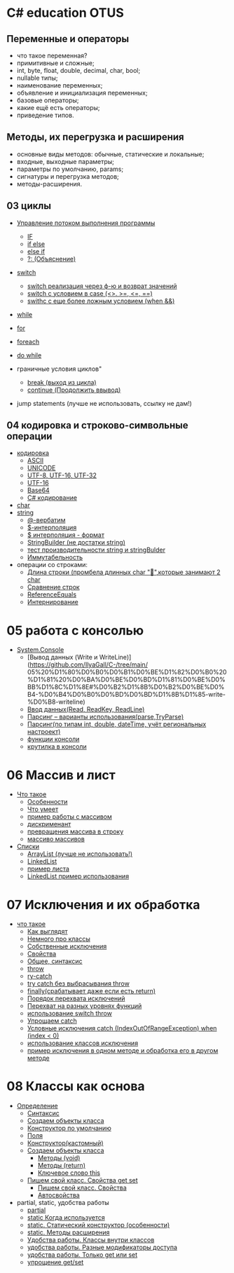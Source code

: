 # C# education OTUS
## Переменные и операторы
* что такое переменная?
* примитивные и сложные;
* int, byte, float, double, decimal, char, bool;
* nullable типы;
* наименование переменных;
* объявление и инициализация переменных;
* базовые операторы;
* какие ещё есть операторы;
* приведение типов.

## Методы, их перегрузка и расширения
* основные виды методов: обычные, статические и локальные;
* входные, выходные параметры;
* параметры по умолчанию, params;
* сигнатуры и перегрузка методов;
* методы-расширения.

## 03 циклы
* [Управление потоком выполнения программы](https://github.com/IlyaGall/C-/tree/main/03%20%D1%86%D0%B8%D0%BA%D0%BB%D1%8B)
    * [IF](https://github.com/IlyaGall/C-/tree/main/03%20%D1%86%D0%B8%D0%BA%D0%BB%D1%8B#if)
    * [if else](https://github.com/IlyaGall/C-/tree/main/03%20%D1%86%D0%B8%D0%BA%D0%BB%D1%8B#if-else)
    * [else if](https://github.com/IlyaGall/C-/tree/main/03%20%D1%86%D0%B8%D0%BA%D0%BB%D1%8B#else-if)
    * [?: (Объяснение)](https://github.com/IlyaGall/C-/tree/main/03%20%D1%86%D0%B8%D0%BA%D0%BB%D1%8B#ternar-%D0%B7%D0%BD%D0%B0%D0%BA-%D0%B2%D0%BE%D0%BF%D1%80%D0%BE%D1%81%D0%B0)
* [switch](https://github.com/IlyaGall/C-/tree/main/03%20%D1%86%D0%B8%D0%BA%D0%BB%D1%8B#switch-%D0%BF%D1%80%D0%BE%D1%81%D1%82%D0%BE%D0%B9-%D0%BF%D1%80%D0%B8%D0%BC%D0%B5%D1%80) 
    * [switch реализация через ф-ю и возврат значений](https://github.com/IlyaGall/C-/tree/main/03%20%D1%86%D0%B8%D0%BA%D0%BB%D1%8B#switch-%D0%BC%D0%B5%D1%82%D0%BE%D0%B4-%D1%81-%D0%B2%D0%BE%D0%B7%D1%80%D0%B0%D1%89%D0%B5%D0%BD%D0%B8%D0%B5%D0%BC-%D0%B7%D0%BD%D0%B0%D1%87%D0%B5%D0%BD%D0%B8%D0%B9)
    * [switch с условием в case (<>. >=, <=, ==)](https://github.com/IlyaGall/C-/tree/main/03%20%D1%86%D0%B8%D0%BA%D0%BB%D1%8B#switch-%D1%81-%D1%83%D1%81%D0%BB%D0%BE%D0%B2%D0%B8%D0%B5%D0%BC-%D0%B2-case----)
    * [swithc с еще более ложным условием (when &&)](https://github.com/IlyaGall/C-/tree/main/03%20%D1%86%D0%B8%D0%BA%D0%BB%D1%8B#swithc-%D1%81-%D0%B5%D1%89%D0%B5-%D0%B1%D0%BE%D0%BB%D0%B5%D0%B5-%D0%BB%D0%BE%D0%B6%D0%BD%D1%8B%D0%BC-%D1%83%D1%81%D0%BB%D0%BE%D0%B2%D0%B8%D0%B5%D0%BC-when-)
* [while](https://github.com/IlyaGall/C-/tree/main/03%20%D1%86%D0%B8%D0%BA%D0%BB%D1%8B#while)
* [for](https://github.com/IlyaGall/C-/tree/main/03%20%D1%86%D0%B8%D0%BA%D0%BB%D1%8B#for)
* [foreach](https://github.com/IlyaGall/C-/tree/main/03%20%D1%86%D0%B8%D0%BA%D0%BB%D1%8B#foreach)
* [do while](https://github.com/IlyaGall/C-/tree/main/03%20%D1%86%D0%B8%D0%BA%D0%BB%D1%8B#do-while)
* граничные условия циклов"
    * [break (выход из цикла)](https://github.com/IlyaGall/C-/tree/main/03%20%D1%86%D0%B8%D0%BA%D0%BB%D1%8B#break-%D0%B8-continue)
    * [continue (Продолжить ввывод)](https://github.com/IlyaGall/C-/tree/main/03%20%D1%86%D0%B8%D0%BA%D0%BB%D1%8B#break-%D0%B8-continue)

* jump statements (лучше не использовать, ссылку не дам!)

## 04 кодировка и строково-символьные операции
* [кодировка](https://github.com/IlyaGall/C-/tree/main/04%20%D1%81%D0%B8%D0%BC%D0%B2%D0%BE%D0%BB%D1%8B%20%D0%B8%20%D1%81%D1%82%D1%80%D0%BE%D0%BA%D0%B8#%D0%BA%D0%BE%D0%B4%D0%B8%D1%80%D0%BE%D0%B2%D0%BA%D0%B0)
    *   [ASCII](https://github.com/IlyaGall/C-/tree/main/04%20%D1%81%D0%B8%D0%BC%D0%B2%D0%BE%D0%BB%D1%8B%20%D0%B8%20%D1%81%D1%82%D1%80%D0%BE%D0%BA%D0%B8#ascii)
    * [UNICODE](https://github.com/IlyaGall/C-/tree/main/04%20%D1%81%D0%B8%D0%BC%D0%B2%D0%BE%D0%BB%D1%8B%20%D0%B8%20%D1%81%D1%82%D1%80%D0%BE%D0%BA%D0%B8#unicode)
    * [UTF-8, UTF-16, UTF-32](https://github.com/IlyaGall/C-/tree/main/04%20%D1%81%D0%B8%D0%BC%D0%B2%D0%BE%D0%BB%D1%8B%20%D0%B8%20%D1%81%D1%82%D1%80%D0%BE%D0%BA%D0%B8#utf-8-utf-16-utf-32)
    * [UTF-16](https://github.com/IlyaGall/C-/tree/main/04%20%D1%81%D0%B8%D0%BC%D0%B2%D0%BE%D0%BB%D1%8B%20%D0%B8%20%D1%81%D1%82%D1%80%D0%BE%D0%BA%D0%B8#utf-16)
    * [Base64](https://github.com/IlyaGall/C-/tree/main/04%20%D1%81%D0%B8%D0%BC%D0%B2%D0%BE%D0%BB%D1%8B%20%D0%B8%20%D1%81%D1%82%D1%80%D0%BE%D0%BA%D0%B8#base64)
    * [C# кодирование](https://github.com/IlyaGall/C-/tree/main/04%20%D1%81%D0%B8%D0%BC%D0%B2%D0%BE%D0%BB%D1%8B%20%D0%B8%20%D1%81%D1%82%D1%80%D0%BE%D0%BA%D0%B8#c-%D0%BA%D0%BE%D0%B4%D0%B8%D1%80%D0%BE%D0%B2%D0%B0%D0%BD%D0%B8%D0%B5)
* [char](https://github.com/IlyaGall/C-/tree/main/04%20%D1%81%D0%B8%D0%BC%D0%B2%D0%BE%D0%BB%D1%8B%20%D0%B8%20%D1%81%D1%82%D1%80%D0%BE%D0%BA%D0%B8#char)
* [string](https://github.com/IlyaGall/C-/tree/main/04%20%D1%81%D0%B8%D0%BC%D0%B2%D0%BE%D0%BB%D1%8B%20%D0%B8%20%D1%81%D1%82%D1%80%D0%BE%D0%BA%D0%B8#string)
    * [@-вербатим](https://github.com/IlyaGall/C-/tree/main/04%20%D1%81%D0%B8%D0%BC%D0%B2%D0%BE%D0%BB%D1%8B%20%D0%B8%20%D1%81%D1%82%D1%80%D0%BE%D0%BA%D0%B8#-%D0%B2%D0%B5%D1%80%D0%B1%D0%B0%D1%82%D0%B8%D0%BC)
    * [$-интерполяция](https://github.com/IlyaGall/C-/tree/main/04%20%D1%81%D0%B8%D0%BC%D0%B2%D0%BE%D0%BB%D1%8B%20%D0%B8%20%D1%81%D1%82%D1%80%D0%BE%D0%BA%D0%B8#-%D0%B8%D0%BD%D1%82%D0%B5%D1%80%D0%BF%D0%BE%D0%BB%D1%8F%D1%86%D0%B8%D1%8F)
    * [$ интерполяция - формат](https://github.com/IlyaGall/C-/tree/main/04%20%D1%81%D0%B8%D0%BC%D0%B2%D0%BE%D0%BB%D1%8B%20%D0%B8%20%D1%81%D1%82%D1%80%D0%BE%D0%BA%D0%B8#-%D0%B8%D0%BD%D1%82%D0%B5%D1%80%D0%BF%D0%BE%D0%BB%D1%8F%D1%86%D0%B8%D1%8F---%D1%84%D0%BE%D1%80%D0%BC%D0%B0%D1%82)
    * [StringBuilder (не достатки string)](https://github.com/IlyaGall/C-/tree/main/04%20%D1%81%D0%B8%D0%BC%D0%B2%D0%BE%D0%BB%D1%8B%20%D0%B8%20%D1%81%D1%82%D1%80%D0%BE%D0%BA%D0%B8#stringbuilder-%D0%BD%D0%B5-%D0%B4%D0%BE%D1%81%D1%82%D0%B0%D1%82%D0%BA%D0%B8-string)
    * [тест производительности string и stringBulder](https://github.com/IlyaGall/C-/tree/main/04%20%D1%81%D0%B8%D0%BC%D0%B2%D0%BE%D0%BB%D1%8B%20%D0%B8%20%D1%81%D1%82%D1%80%D0%BE%D0%BA%D0%B8#%D1%82%D0%B5%D1%81%D1%82-%D0%BF%D1%80%D0%BE%D0%B8%D0%B7%D0%B2%D0%BE%D0%B4%D0%B8%D1%82%D0%B5%D0%BB%D1%8C%D0%BD%D0%BE%D1%81%D1%82%D0%B8-string-%D0%B8-stringbulder)
    * [Иммутабельность](https://github.com/IlyaGall/C-/tree/main/04%20%D1%81%D0%B8%D0%BC%D0%B2%D0%BE%D0%BB%D1%8B%20%D0%B8%20%D1%81%D1%82%D1%80%D0%BE%D0%BA%D0%B8#%D0%B8%D0%BC%D0%BC%D1%83%D1%82%D0%B0%D0%B1%D0%B5%D0%BB%D1%8C%D0%BD%D0%BE%D1%81%D1%82%D1%8C)
* операции со строками:
    * [Длина строки (промбела длинных char "🤖",которые занимают 2 char](https://github.com/IlyaGall/C-/tree/main/04%20%D1%81%D0%B8%D0%BC%D0%B2%D0%BE%D0%BB%D1%8B%20%D0%B8%20%D1%81%D1%82%D1%80%D0%BE%D0%BA%D0%B8#%D0%B4%D0%BB%D0%B8%D0%BD%D0%B0-%D1%81%D1%82%D1%80%D0%BE%D0%BA%D0%B8-%D0%BF%D1%80%D0%BE%D0%BC%D0%B1%D0%B5%D0%BB%D0%B0-%D0%B4%D0%BB%D0%B8%D0%BD%D0%BD%D1%8B%D1%85-char-%D0%BA%D0%BE%D1%82%D0%BE%D1%80%D1%8B%D0%B5-%D0%B7%D0%B0%D0%BD%D0%B8%D0%BC%D0%B0%D1%8E%D1%82-2-char)
    * [Сравнение строк](https://github.com/IlyaGall/C-/tree/main/04%20%D1%81%D0%B8%D0%BC%D0%B2%D0%BE%D0%BB%D1%8B%20%D0%B8%20%D1%81%D1%82%D1%80%D0%BE%D0%BA%D0%B8#%D1%81%D1%80%D0%B0%D0%B2%D0%BD%D0%B5%D0%BD%D0%B8%D0%B5-%D1%81%D1%82%D1%80%D0%BE%D0%BA)
    * [ReferenceEquals](https://github.com/IlyaGall/C-/tree/main/04%20%D1%81%D0%B8%D0%BC%D0%B2%D0%BE%D0%BB%D1%8B%20%D0%B8%20%D1%81%D1%82%D1%80%D0%BE%D0%BA%D0%B8#referenceequals)
    * [Интернирование](https://github.com/IlyaGall/C-/tree/main/04%20%D1%81%D0%B8%D0%BC%D0%B2%D0%BE%D0%BB%D1%8B%20%D0%B8%20%D1%81%D1%82%D1%80%D0%BE%D0%BA%D0%B8#%D0%B8%D0%BD%D1%82%D0%B5%D1%80%D0%BD%D0%B8%D1%80%D0%BE%D0%B2%D0%B0%D0%BD%D0%B8%D0%B5)
# 05 работа с консолью
* [System.Console](https://github.com/IlyaGall/C-/tree/main/05%20%D1%80%D0%B0%D0%B1%D0%BE%D1%82%D0%B0%20%D1%81%20%D0%BA%D0%BE%D0%BD%D1%81%D0%BE%D0%BB%D1%8C%D1%8E#systemconsole)
    * [Вывод данных (Write и WriteLine)](https://github.com/IlyaGall/C-/tree/main/ [](https://github.com/IlyaGall/C-/tree/main/06%20%D0%9C%D0%B0%D1%81%D1%81%D0%B8%D0%B2%20%D0%B8%20%D0%BB%D0%B8%D1%81%D1%82#%D0%BE%D1%81%D0%BE%D0%B1%D0%B5%D0%BD%D0%BD%D0%BE%D1%81%D1%82%D0%B8)05%20%D1%80%D0%B0%D0%B1%D0%BE%D1%82%D0%B0%20%D1%81%20%D0%BA%D0%BE%D0%BD%D1%81%D0%BE%D0%BB%D1%8C%D1%8E#%D0%B2%D1%8B%D0%B2%D0%BE%D0%B4-%D0%B4%D0%B0%D0%BD%D0%BD%D1%8B%D1%85-write-%D0%B8-writeline)
    * [Ввод данных(Read, ReadKey, ReadLine)](https://github.com/IlyaGall/C-/tree/main/05%20%D1%80%D0%B0%D0%B1%D0%BE%D1%82%D0%B0%20%D1%81%20%D0%BA%D0%BE%D0%BD%D1%81%D0%BE%D0%BB%D1%8C%D1%8E#%D0%B2%D0%B2%D0%BE%D0%B4-%D0%B4%D0%B0%D0%BD%D0%BD%D1%8B%D1%85read-readkey-readline)
    * [Парсинг – варианты использования(parse,TryParse)](https://github.com/IlyaGall/C-/tree/main/05%20%D1%80%D0%B0%D0%B1%D0%BE%D1%82%D0%B0%20%D1%81%20%D0%BA%D0%BE%D0%BD%D1%81%D0%BE%D0%BB%D1%8C%D1%8E#%D0%BF%D0%B0%D1%80%D1%81%D0%B8%D0%BD%D0%B3--%D0%B2%D0%B0%D1%80%D0%B8%D0%B0%D0%BD%D1%82%D1%8B-%D0%B8%D1%81%D0%BF%D0%BE%D0%BB%D1%8C%D0%B7%D0%BE%D0%B2%D0%B0%D0%BD%D0%B8%D1%8Fparsetryparse)
    * [Парсинг(по типам int, double, dateTime, учёт региональных настроект)](https://github.com/IlyaGall/C-/tree/main/05%20%D1%80%D0%B0%D0%B1%D0%BE%D1%82%D0%B0%20%D1%81%20%D0%BA%D0%BE%D0%BD%D1%81%D0%BE%D0%BB%D1%8C%D1%8E#%D0%BF%D0%B0%D1%80%D1%81%D0%B8%D0%BD%D0%B3%D0%BF%D0%BE-%D1%82%D0%B8%D0%BF%D0%B0%D0%BC-int-double-datetime-%D1%83%D1%87%D1%91%D1%82-%D1%80%D0%B5%D0%B3%D0%B8%D0%BE%D0%BD%D0%B0%D0%BB%D1%8C%D0%BD%D1%8B%D1%85-%D0%BD%D0%B0%D1%81%D1%82%D1%80%D0%BE%D0%B5%D0%BA%D1%82)
    * [функции консоли](https://github.com/IlyaGall/C-/tree/main/05%20%D1%80%D0%B0%D0%B1%D0%BE%D1%82%D0%B0%20%D1%81%20%D0%BA%D0%BE%D0%BD%D1%81%D0%BE%D0%BB%D1%8C%D1%8E#%D1%84%D1%83%D0%BD%D0%BA%D1%86%D0%B8%D0%B8-%D0%BA%D0%BE%D0%BD%D1%81%D0%BE%D0%BB%D0%B8)
    * [крутилка в консоли](https://github.com/IlyaGall/C-/tree/main/05%20%D1%80%D0%B0%D0%B1%D0%BE%D1%82%D0%B0%20%D1%81%20%D0%BA%D0%BE%D0%BD%D1%81%D0%BE%D0%BB%D1%8C%D1%8E#%D0%BA%D1%80%D1%83%D1%82%D0%B8%D0%BB%D0%BA%D0%B0-%D0%B2-%D0%BA%D0%BE%D0%BD%D1%81%D0%BE%D0%BB%D0%B8)

# 06 Массив и лист
* [Что такое](https://github.com/IlyaGall/C-/tree/main/06%20%D0%9C%D0%B0%D1%81%D1%81%D0%B8%D0%B2%20%D0%B8%20%D0%BB%D0%B8%D1%81%D1%82#%D1%87%D1%82%D0%BE-%D1%82%D0%B0%D0%BA%D0%BE%D0%B5)
    * [Особенности](https://github.com/IlyaGall/C-/tree/main/06%20%D0%9C%D0%B0%D1%81%D1%81%D0%B8%D0%B2%20%D0%B8%20%D0%BB%D0%B8%D1%81%D1%82#%D0%BE%D1%81%D0%BE%D0%B1%D0%B5%D0%BD%D0%BD%D0%BE%D1%81%D1%82%D0%B8)
    * [Что умеет](https://github.com/IlyaGall/C-/tree/main/06%20%D0%9C%D0%B0%D1%81%D1%81%D0%B8%D0%B2%20%D0%B8%20%D0%BB%D0%B8%D1%81%D1%82#%D1%87%D1%82%D0%BE-%D1%83%D0%BC%D0%B5%D0%B5%D1%82)
    * [пример работы с массивом](https://github.com/IlyaGall/C-/tree/main/06%20%D0%9C%D0%B0%D1%81%D1%81%D0%B8%D0%B2%20%D0%B8%20%D0%BB%D0%B8%D1%81%D1%82#%D0%BF%D1%80%D0%B8%D0%BC%D0%B5%D1%80-%D1%80%D0%B0%D0%B1%D0%BE%D1%82%D1%8B-%D1%81-%D0%BC%D0%B0%D1%81%D1%81%D0%B8%D0%B2%D0%BE%D0%BC)
    * [дискрименант](https://github.com/IlyaGall/C-/tree/main/06%20%D0%9C%D0%B0%D1%81%D1%81%D0%B8%D0%B2%20%D0%B8%20%D0%BB%D0%B8%D1%81%D1%82#%D0%B4%D0%B8%D1%81%D0%BA%D1%80%D0%B8%D0%BC%D0%B5%D0%BD%D0%B0%D0%BD%D1%82)
    * [превращения массива в строку](https://github.com/IlyaGall/C-/tree/main/06%20%D0%9C%D0%B0%D1%81%D1%81%D0%B8%D0%B2%20%D0%B8%20%D0%BB%D0%B8%D1%81%D1%82#%D0%BF%D1%80%D0%B5%D0%B2%D1%80%D0%B0%D1%89%D0%B5%D0%BD%D0%B8%D1%8F-%D0%BC%D0%B0%D1%81%D1%81%D0%B8%D0%B2%D0%B0-%D0%B2-%D1%81%D1%82%D1%80%D0%BE%D0%BA%D1%83)
    * [массиво массивов](https://github.com/IlyaGall/C-/tree/main/06%20%D0%9C%D0%B0%D1%81%D1%81%D0%B8%D0%B2%20%D0%B8%20%D0%BB%D0%B8%D1%81%D1%82#%D0%BC%D0%B0%D1%81%D1%81%D0%B8%D0%B2%D0%BE-%D0%BC%D0%B0%D1%81%D1%81%D0%B8%D0%B2%D0%BE%D0%B2)
* [Списки](https://github.com/IlyaGall/C-/tree/main/06%20%D0%9C%D0%B0%D1%81%D1%81%D0%B8%D0%B2%20%D0%B8%20%D0%BB%D0%B8%D1%81%D1%82#%D1%81%D0%BF%D0%B8%D1%81%D0%BA%D0%B8)
    * [ArrayList (лучше не использовать!)](https://github.com/IlyaGall/C-/tree/main/06%20%D0%9C%D0%B0%D1%81%D1%81%D0%B8%D0%B2%20%D0%B8%20%D0%BB%D0%B8%D1%81%D1%82#arraylist-%D0%BB%D1%83%D1%87%D1%88%D0%B5-%D0%BD%D0%B5-%D0%B8%D1%81%D0%BF%D0%BE%D0%BB%D1%8C%D0%B7%D0%BE%D0%B2%D0%B0%D1%82%D1%8C)
    * [LinkedList](https://github.com/IlyaGall/C-/tree/main/06%20%D0%9C%D0%B0%D1%81%D1%81%D0%B8%D0%B2%20%D0%B8%20%D0%BB%D0%B8%D1%81%D1%82#linkedlist)
    * [пример листа](https://github.com/IlyaGall/C-/tree/main/06%20%D0%9C%D0%B0%D1%81%D1%81%D0%B8%D0%B2%20%D0%B8%20%D0%BB%D0%B8%D1%81%D1%82#%D0%BF%D1%80%D0%B8%D0%BC%D0%B5%D1%80-%D0%BB%D0%B8%D1%81%D1%82%D0%B0)
    * [LinkedList пример использования](https://github.com/IlyaGall/C-/tree/main/06%20%D0%9C%D0%B0%D1%81%D1%81%D0%B8%D0%B2%20%D0%B8%20%D0%BB%D0%B8%D1%81%D1%82#linkedlist-1)
# 07 Исключения и их обработка
* [что такое](https://github.com/IlyaGall/C-/tree/main/07%20%D0%98%D1%81%D0%BA%D0%BB%D1%8E%D1%87%D0%B5%D0%BD%D0%B8%D1%8F%20%D0%B8%20%D0%B8%D1%85%20%D0%BE%D0%B1%D1%80%D0%B0%D0%B1%D0%BE%D1%82%D0%BA%D0%B0#%D1%87%D1%82%D0%BE-%D1%82%D0%B0%D0%BA%D0%BE%D0%B5)
    * [Как выглядят](https://github.com/IlyaGall/C-/tree/main/07%20%D0%98%D1%81%D0%BA%D0%BB%D1%8E%D1%87%D0%B5%D0%BD%D0%B8%D1%8F%20%D0%B8%20%D0%B8%D1%85%20%D0%BE%D0%B1%D1%80%D0%B0%D0%B1%D0%BE%D1%82%D0%BA%D0%B0#%D0%BA%D0%B0%D0%BA-%D0%B2%D1%8B%D0%B3%D0%BB%D1%8F%D0%B4%D1%8F%D1%82)
    * [Немного про классы](https://github.com/IlyaGall/C-/tree/main/07%20%D0%98%D1%81%D0%BA%D0%BB%D1%8E%D1%87%D0%B5%D0%BD%D0%B8%D1%8F%20%D0%B8%20%D0%B8%D1%85%20%D0%BE%D0%B1%D1%80%D0%B0%D0%B1%D0%BE%D1%82%D0%BA%D0%B0#%D0%BD%D0%B5%D0%BC%D0%BD%D0%BE%D0%B3%D0%BE-%D0%BF%D1%80%D0%BE-%D0%BA%D0%BB%D0%B0%D1%81%D1%81%D1%8B)
    * [Собственные исключения](https://github.com/IlyaGall/C-/tree/main/07%20%D0%98%D1%81%D0%BA%D0%BB%D1%8E%D1%87%D0%B5%D0%BD%D0%B8%D1%8F%20%D0%B8%20%D0%B8%D1%85%20%D0%BE%D0%B1%D1%80%D0%B0%D0%B1%D0%BE%D1%82%D0%BA%D0%B0#%D1%81%D0%BE%D0%B1%D1%81%D1%82%D0%B2%D0%B5%D0%BD%D0%BD%D1%8B%D0%B5-%D0%B8%D1%81%D0%BA%D0%BB%D1%8E%D1%87%D0%B5%D0%BD%D0%B8%D1%8F)
    * [Свойства](https://github.com/IlyaGall/C-/tree/main/07%20%D0%98%D1%81%D0%BA%D0%BB%D1%8E%D1%87%D0%B5%D0%BD%D0%B8%D1%8F%20%D0%B8%20%D0%B8%D1%85%20%D0%BE%D0%B1%D1%80%D0%B0%D0%B1%D0%BE%D1%82%D0%BA%D0%B0#%D1%81%D0%B2%D0%BE%D0%B9%D1%81%D1%82%D0%B2%D0%B0)
    * [Общее, синтаксис](https://github.com/IlyaGall/C-/tree/main/07%20%D0%98%D1%81%D0%BA%D0%BB%D1%8E%D1%87%D0%B5%D0%BD%D0%B8%D1%8F%20%D0%B8%20%D0%B8%D1%85%20%D0%BE%D0%B1%D1%80%D0%B0%D0%B1%D0%BE%D1%82%D0%BA%D0%B0#%D0%BE%D0%B1%D1%89%D0%B5%D0%B5-%D1%81%D0%B8%D0%BD%D1%82%D0%B0%D0%BA%D1%81%D0%B8%D1%81)
    * [throw](https://github.com/IlyaGall/C-/tree/main/07%20%D0%98%D1%81%D0%BA%D0%BB%D1%8E%D1%87%D0%B5%D0%BD%D0%B8%D1%8F%20%D0%B8%20%D0%B8%D1%85%20%D0%BE%D0%B1%D1%80%D0%B0%D0%B1%D0%BE%D1%82%D0%BA%D0%B0#throw)
    * [ry-catch](https://github.com/IlyaGall/C-/tree/main/07%20%D0%98%D1%81%D0%BA%D0%BB%D1%8E%D1%87%D0%B5%D0%BD%D0%B8%D1%8F%20%D0%B8%20%D0%B8%D1%85%20%D0%BE%D0%B1%D1%80%D0%B0%D0%B1%D0%BE%D1%82%D0%BA%D0%B0#try-catch)
    * [try catch без выбрасывания throw](https://github.com/IlyaGall/C-/tree/main/07%20%D0%98%D1%81%D0%BA%D0%BB%D1%8E%D1%87%D0%B5%D0%BD%D0%B8%D1%8F%20%D0%B8%20%D0%B8%D1%85%20%D0%BE%D0%B1%D1%80%D0%B0%D0%B1%D0%BE%D1%82%D0%BA%D0%B0#try-catch-%D0%B1%D0%B5%D0%B7-%D0%B2%D1%8B%D0%B1%D1%80%D0%B0%D1%81%D1%8B%D0%B2%D0%B0%D0%BD%D0%B8%D1%8F-throw)
    * [finally(срабатывает даже если есть return)](https://github.com/IlyaGall/C-/tree/main/07%20%D0%98%D1%81%D0%BA%D0%BB%D1%8E%D1%87%D0%B5%D0%BD%D0%B8%D1%8F%20%D0%B8%20%D0%B8%D1%85%20%D0%BE%D0%B1%D1%80%D0%B0%D0%B1%D0%BE%D1%82%D0%BA%D0%B0#finally%D1%81%D1%80%D0%B0%D0%B1%D0%B0%D1%82%D1%8B%D0%B2%D0%B0%D0%B5%D1%82-%D0%B4%D0%B0%D0%B6%D0%B5-%D0%B5%D1%81%D0%BB%D0%B8-%D0%B5%D1%81%D1%82%D1%8C-return)
    * [Порядок перехвата исключений](https://github.com/IlyaGall/C-/tree/main/07%20%D0%98%D1%81%D0%BA%D0%BB%D1%8E%D1%87%D0%B5%D0%BD%D0%B8%D1%8F%20%D0%B8%20%D0%B8%D1%85%20%D0%BE%D0%B1%D1%80%D0%B0%D0%B1%D0%BE%D1%82%D0%BA%D0%B0#%D0%BF%D0%BE%D1%80%D1%8F%D0%B4%D0%BE%D0%BA-%D0%BF%D0%B5%D1%80%D0%B5%D1%85%D0%B2%D0%B0%D1%82%D0%B0-%D0%B8%D1%81%D0%BA%D0%BB%D1%8E%D1%87%D0%B5%D0%BD%D0%B8%D0%B9)
    * [Перехват на разных уровнях функций](https://github.com/IlyaGall/C-/tree/main/07%20%D0%98%D1%81%D0%BA%D0%BB%D1%8E%D1%87%D0%B5%D0%BD%D0%B8%D1%8F%20%D0%B8%20%D0%B8%D1%85%20%D0%BE%D0%B1%D1%80%D0%B0%D0%B1%D0%BE%D1%82%D0%BA%D0%B0#%D0%BF%D0%B5%D1%80%D0%B5%D1%85%D0%B2%D0%B0%D1%82-%D0%BD%D0%B0-%D1%80%D0%B0%D0%B7%D0%BD%D1%8B%D1%85-%D1%83%D1%80%D0%BE%D0%B2%D0%BD%D1%8F%D1%85-%D1%84%D1%83%D0%BD%D0%BA%D1%86%D0%B8%D0%B9)
    * [использование switch throw](https://github.com/IlyaGall/C-/tree/main/07%20%D0%98%D1%81%D0%BA%D0%BB%D1%8E%D1%87%D0%B5%D0%BD%D0%B8%D1%8F%20%D0%B8%20%D0%B8%D1%85%20%D0%BE%D0%B1%D1%80%D0%B0%D0%B1%D0%BE%D1%82%D0%BA%D0%B0#%D0%B8%D1%81%D0%BF%D0%BE%D0%BB%D1%8C%D0%B7%D0%BE%D0%B2%D0%B0%D0%BD%D0%B8%D0%B5-switch-throw)
    * [Упрощаем catch](https://github.com/IlyaGall/C-/tree/main/07%20%D0%98%D1%81%D0%BA%D0%BB%D1%8E%D1%87%D0%B5%D0%BD%D0%B8%D1%8F%20%D0%B8%20%D0%B8%D1%85%20%D0%BE%D0%B1%D1%80%D0%B0%D0%B1%D0%BE%D1%82%D0%BA%D0%B0#%D1%83%D0%BF%D1%80%D0%BE%D1%89%D0%B0%D0%B5%D0%BC-catch)
    * [Условные исключения catch (IndexOutOfRangeException) when (index < 0)](https://github.com/IlyaGall/C-/tree/main/07%20%D0%98%D1%81%D0%BA%D0%BB%D1%8E%D1%87%D0%B5%D0%BD%D0%B8%D1%8F%20%D0%B8%20%D0%B8%D1%85%20%D0%BE%D0%B1%D1%80%D0%B0%D0%B1%D0%BE%D1%82%D0%BA%D0%B0#%D1%83%D1%81%D0%BB%D0%BE%D0%B2%D0%BD%D1%8B%D0%B5-%D0%B8%D1%81%D0%BA%D0%BB%D1%8E%D1%87%D0%B5%D0%BD%D0%B8%D1%8F--catch-indexoutofrangeexception-when-index--0)
    * [использование классов исключения](https://github.com/IlyaGall/C-/tree/main/07%20%D0%98%D1%81%D0%BA%D0%BB%D1%8E%D1%87%D0%B5%D0%BD%D0%B8%D1%8F%20%D0%B8%20%D0%B8%D1%85%20%D0%BE%D0%B1%D1%80%D0%B0%D0%B1%D0%BE%D1%82%D0%BA%D0%B0#%D0%B8%D1%81%D0%BF%D0%BE%D0%BB%D1%8C%D0%B7%D0%BE%D0%B2%D0%B0%D0%BD%D0%B8%D0%B5-%D0%BA%D0%BB%D0%B0%D1%81%D1%81%D0%BE%D0%B2-%D0%B8%D1%81%D0%BA%D0%BB%D1%8E%D1%87%D0%B5%D0%BD%D0%B8%D1%8F)
    * [пример исключения в одном методе и обработка его в другом методе](https://github.com/IlyaGall/C-/tree/main/07%20%D0%98%D1%81%D0%BA%D0%BB%D1%8E%D1%87%D0%B5%D0%BD%D0%B8%D1%8F%20%D0%B8%20%D0%B8%D1%85%20%D0%BE%D0%B1%D1%80%D0%B0%D0%B1%D0%BE%D1%82%D0%BA%D0%B0#%D0%BF%D1%80%D0%B8%D0%BC%D0%B5%D1%80-%D0%B8%D1%81%D0%BA%D0%BB%D1%8E%D1%87%D0%B5%D0%BD%D0%B8%D1%8F-%D0%B2-%D0%BE%D0%B4%D0%BD%D0%BE%D0%BC-%D0%BC%D0%B5%D1%82%D0%BE%D0%B4%D0%B5-%D0%B8-%D0%BE%D0%B1%D1%80%D0%B0%D0%B1%D0%BE%D1%82%D0%BA%D0%B0-%D0%B5%D0%B3%D0%BE-%D0%B2-%D0%B4%D1%80%D1%83%D0%B3%D0%BE%D0%BC-%D0%BC%D0%B5%D1%82%D0%BE%D0%B4%D0%B5)

# 08 Классы как основа
* [Определение](https://github.com/IlyaGall/C-/tree/main/08%20%D0%9A%D0%BB%D0%B0%D1%81%D1%81%D1%8B%20%D0%BA%D0%B0%D0%BA%20%D0%BE%D1%81%D0%BD%D0%BE%D0%B2%D0%B0#%D0%BE%D0%BF%D1%80%D0%B5%D0%B4%D0%B5%D0%BB%D0%B5%D0%BD%D0%B8%D0%B5)
    * [Синтаксис](https://github.com/IlyaGall/C-/tree/main/08%20%D0%9A%D0%BB%D0%B0%D1%81%D1%81%D1%8B%20%D0%BA%D0%B0%D0%BA%20%D0%BE%D1%81%D0%BD%D0%BE%D0%B2%D0%B0#%D1%81%D0%B8%D0%BD%D1%82%D0%B0%D0%BA%D1%81%D0%B8%D1%81)
    * [Создаем объекты класса](https://github.com/IlyaGall/C-/tree/main/08%20%D0%9A%D0%BB%D0%B0%D1%81%D1%81%D1%8B%20%D0%BA%D0%B0%D0%BA%20%D0%BE%D1%81%D0%BD%D0%BE%D0%B2%D0%B0#%D1%81%D0%BE%D0%B7%D0%B4%D0%B0%D0%B5%D0%BC-%D0%BE%D0%B1%D1%8A%D0%B5%D0%BA%D1%82%D1%8B-%D0%BA%D0%BB%D0%B0%D1%81%D1%81%D0%B0)
    * [Конструктор по умолчанию](https://github.com/IlyaGall/C-/tree/main/08%20%D0%9A%D0%BB%D0%B0%D1%81%D1%81%D1%8B%20%D0%BA%D0%B0%D0%BA%20%D0%BE%D1%81%D0%BD%D0%BE%D0%B2%D0%B0#%D0%BA%D0%BE%D0%BD%D1%81%D1%82%D1%80%D1%83%D0%BA%D1%82%D0%BE%D1%80-%D0%BF%D0%BE-%D1%83%D0%BC%D0%BE%D0%BB%D1%87%D0%B0%D0%BD%D0%B8%D1%8E)
    * [Поля](https://github.com/IlyaGall/C-/tree/main/08%20%D0%9A%D0%BB%D0%B0%D1%81%D1%81%D1%8B%20%D0%BA%D0%B0%D0%BA%20%D0%BE%D1%81%D0%BD%D0%BE%D0%B2%D0%B0#%D0%BF%D0%BE%D0%BB%D1%8F)
    * [Конструктор(кастомный)](https://github.com/IlyaGall/C-/tree/main/08%20%D0%9A%D0%BB%D0%B0%D1%81%D1%81%D1%8B%20%D0%BA%D0%B0%D0%BA%20%D0%BE%D1%81%D0%BD%D0%BE%D0%B2%D0%B0#%D0%BA%D0%BE%D0%BD%D1%81%D1%82%D1%80%D1%83%D0%BA%D1%82%D0%BE%D1%80%D0%BA%D0%B0%D1%81%D1%82%D0%BE%D0%BC%D0%BD%D1%8B%D0%B9)
    * [Создаем объекты класса](https://github.com/IlyaGall/C-/tree/main/08%20%D0%9A%D0%BB%D0%B0%D1%81%D1%81%D1%8B%20%D0%BA%D0%B0%D0%BA%20%D0%BE%D1%81%D0%BD%D0%BE%D0%B2%D0%B0#%D1%81%D0%BE%D0%B7%D0%B4%D0%B0%D0%B5%D0%BC-%D0%BE%D0%B1%D1%8A%D0%B5%D0%BA%D1%82%D1%8B-%D0%BA%D0%BB%D0%B0%D1%81%D1%81%D0%B0-1)
        * [Методы (void)](https://github.com/IlyaGall/C-/tree/main/08%20%D0%9A%D0%BB%D0%B0%D1%81%D1%81%D1%8B%20%D0%BA%D0%B0%D0%BA%20%D0%BE%D1%81%D0%BD%D0%BE%D0%B2%D0%B0#%D0%BC%D0%B5%D1%82%D0%BE%D0%B4%D1%8B-void)
        * [Методы (return)](https://github.com/IlyaGall/C-/tree/main/08%20%D0%9A%D0%BB%D0%B0%D1%81%D1%81%D1%8B%20%D0%BA%D0%B0%D0%BA%20%D0%BE%D1%81%D0%BD%D0%BE%D0%B2%D0%B0#%D0%BC%D0%B5%D1%82%D0%BE%D0%B4%D1%8B-return)
        * [Ключевое слово this](https://github.com/IlyaGall/C-/tree/main/08%20%D0%9A%D0%BB%D0%B0%D1%81%D1%81%D1%8B%20%D0%BA%D0%B0%D0%BA%20%D0%BE%D1%81%D0%BD%D0%BE%D0%B2%D0%B0#%D0%BA%D0%BB%D1%8E%D1%87%D0%B5%D0%B2%D0%BE%D0%B5-%D1%81%D0%BB%D0%BE%D0%B2%D0%BE-this)
    * [Пишем свой класс. Свойства get set](https://github.com/IlyaGall/C-/tree/main/08%20%D0%9A%D0%BB%D0%B0%D1%81%D1%81%D1%8B%20%D0%BA%D0%B0%D0%BA%20%D0%BE%D1%81%D0%BD%D0%BE%D0%B2%D0%B0#%D0%BF%D0%B8%D1%88%D0%B5%D0%BC-%D1%81%D0%B2%D0%BE%D0%B9-%D0%BA%D0%BB%D0%B0%D1%81%D1%81-%D1%81%D0%B2%D0%BE%D0%B9%D1%81%D1%82%D0%B2%D0%B0-get-set)
        * [Пишем свой класс. Свойства](https://github.com/IlyaGall/C-/tree/main/08%20%D0%9A%D0%BB%D0%B0%D1%81%D1%81%D1%8B%20%D0%BA%D0%B0%D0%BA%20%D0%BE%D1%81%D0%BD%D0%BE%D0%B2%D0%B0#%D0%BF%D0%B8%D1%88%D0%B5%D0%BC-%D1%81%D0%B2%D0%BE%D0%B9-%D0%BA%D0%BB%D0%B0%D1%81%D1%81-%D1%81%D0%B2%D0%BE%D0%B9%D1%81%D1%82%D0%B2%D0%B0)
        * [Автосвойства](https://github.com/IlyaGall/C-/tree/main/08%20%D0%9A%D0%BB%D0%B0%D1%81%D1%81%D1%8B%20%D0%BA%D0%B0%D0%BA%20%D0%BE%D1%81%D0%BD%D0%BE%D0%B2%D0%B0#%D0%B0%D0%B2%D1%82%D0%BE%D1%81%D0%B2%D0%BE%D0%B9%D1%81%D1%82%D0%B2%D0%B0)
* partial, static, удобства работы
    * [partial](https://github.com/IlyaGall/C-/tree/main/08%20%D0%9A%D0%BB%D0%B0%D1%81%D1%81%D1%8B%20%D0%BA%D0%B0%D0%BA%20%D0%BE%D1%81%D0%BD%D0%BE%D0%B2%D0%B0#partial)
    * [static Когда используется](https://github.com/IlyaGall/C-/tree/main/08%20%D0%9A%D0%BB%D0%B0%D1%81%D1%81%D1%8B%20%D0%BA%D0%B0%D0%BA%20%D0%BE%D1%81%D0%BD%D0%BE%D0%B2%D0%B0#static-%D0%BA%D0%BE%D0%B3%D0%B4%D0%B0-%D0%B8%D1%81%D0%BF%D0%BE%D0%BB%D1%8C%D0%B7%D1%83%D0%B5%D1%82%D1%81%D1%8F)
    * [static. Статический конструктор (особенности)](https://github.com/IlyaGall/C-/tree/main/08%20%D0%9A%D0%BB%D0%B0%D1%81%D1%81%D1%8B%20%D0%BA%D0%B0%D0%BA%20%D0%BE%D1%81%D0%BD%D0%BE%D0%B2%D0%B0#static-%D1%81%D1%82%D0%B0%D1%82%D0%B8%D1%87%D0%B5%D1%81%D0%BA%D0%B8%D0%B9-%D0%BA%D0%BE%D0%BD%D1%81%D1%82%D1%80%D1%83%D0%BA%D1%82%D0%BE%D1%80-%D0%BE%D1%81%D0%BE%D0%B1%D0%B5%D0%BD%D0%BD%D0%BE%D1%81%D1%82%D0%B8)
    * [static. Методы расширения](https://github.com/IlyaGall/C-/tree/main/08%20%D0%9A%D0%BB%D0%B0%D1%81%D1%81%D1%8B%20%D0%BA%D0%B0%D0%BA%20%D0%BE%D1%81%D0%BD%D0%BE%D0%B2%D0%B0#static-%D0%BC%D0%B5%D1%82%D0%BE%D0%B4%D1%8B-%D1%80%D0%B0%D1%81%D1%88%D0%B8%D1%80%D0%B5%D0%BD%D0%B8%D1%8F)
    * [Удобства работы. Классы внутри классов](https://github.com/IlyaGall/C-/tree/main/08%20%D0%9A%D0%BB%D0%B0%D1%81%D1%81%D1%8B%20%D0%BA%D0%B0%D0%BA%20%D0%BE%D1%81%D0%BD%D0%BE%D0%B2%D0%B0#%D1%83%D0%B4%D0%BE%D0%B1%D1%81%D1%82%D0%B2%D0%B0-%D1%80%D0%B0%D0%B1%D0%BE%D1%82%D1%8B-%D0%BA%D0%BB%D0%B0%D1%81%D1%81%D1%8B-%D0%B2%D0%BD%D1%83%D1%82%D1%80%D0%B8-%D0%BA%D0%BB%D0%B0%D1%81%D1%81%D0%BE%D0%B2)
    * [удобства работы. Разные модификаторы доступа](https://github.com/IlyaGall/C-/tree/main/08%20%D0%9A%D0%BB%D0%B0%D1%81%D1%81%D1%8B%20%D0%BA%D0%B0%D0%BA%20%D0%BE%D1%81%D0%BD%D0%BE%D0%B2%D0%B0#%D0%B4%D0%BE%D0%B1%D1%81%D1%82%D0%B2%D0%B0-%D1%80%D0%B0%D0%B1%D0%BE%D1%82%D1%8B-%D1%80%D0%B0%D0%B7%D0%BD%D1%8B%D0%B5-%D0%BC%D0%BE%D0%B4%D0%B8%D1%84%D0%B8%D0%BA%D0%B0%D1%82%D0%BE%D1%80%D1%8B-%D0%B4%D0%BE%D1%81%D1%82%D1%83%D0%BF%D0%B0)
    * [удобства работы. Только get или set](https://github.com/IlyaGall/C-/tree/main/08%20%D0%9A%D0%BB%D0%B0%D1%81%D1%81%D1%8B%20%D0%BA%D0%B0%D0%BA%20%D0%BE%D1%81%D0%BD%D0%BE%D0%B2%D0%B0#%D1%83%D0%B4%D0%BE%D0%B1%D1%81%D1%82%D0%B2%D0%B0-%D1%80%D0%B0%D0%B1%D0%BE%D1%82%D1%8B-%D1%82%D0%BE%D0%BB%D1%8C%D0%BA%D0%BE-get-%D0%B8%D0%BB%D0%B8-set)
    * [упрощение get/set](https://github.com/IlyaGall/C-/tree/main/08%20%D0%9A%D0%BB%D0%B0%D1%81%D1%81%D1%8B%20%D0%BA%D0%B0%D0%BA%20%D0%BE%D1%81%D0%BD%D0%BE%D0%B2%D0%B0#%D1%83%D0%BF%D1%80%D0%BE%D1%89%D0%B5%D0%BD%D0%B8%D0%B5-getset)